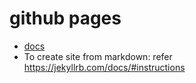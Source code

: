 # github pages

- [docs](https://docs.github.com/en/pages/quickstart)
- To create site from markdown: refer https://jekyllrb.com/docs/#instructions


